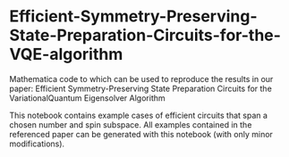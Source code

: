 # Efficient-Symmetry-Preserving-State-Preparation-Circuits-for-the-VQE-algorithm
Mathematica code to which can be used to reproduce the results in our paper: Efficient Symmetry-Preserving State Preparation Circuits for the VariationalQuantum Eigensolver Algorithm

This notebook contains example cases of efficient circuits that span a chosen number and spin subspace. All examples contained in the referenced paper can be generated with this notebook (with only minor modifications).
